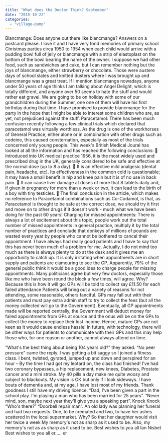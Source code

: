 ```yaml
---
title: "What does the Doctor Think? September"
date: "2015-10-22"
categories: 
  - "village-pump"
---
```


Blancmange: Does anyone out there like blancmange? Answers on a postcard please. I love it and I have very fond memories of primary school Christmas parties circa 1950 to 1954 when each child would arrive with a pudding bowl full of jelly or blancmange with a strip of elastoplast on the bottom of the bowl bearing the name of the owner. I suppose we had other food, such as sandwiches and cake, but I can remember nothing but the joys of blancmange, either strawberry or chocolate. Those were austere days of school slates and knitted dusters where I was brought up and blancmange was a great treat. If I mention blancmange nowadays, anyone under 50 years of age thinks I am talking about Angel Delight, which is totally different, and anyone over 50 seems to hate the stuff and would rather eat gravel. We are going to be on holiday with some of our grandchildren during the Summer, one one of them will have his first birthday during that time. I have promised to provide blancmange for the party in the hope that I might be able to interest some children who are, as yet, not prejudiced against the stuff. Paracetamol: There has been much confusion recently following a few clinical trials which declared that paracetamol was virtually worthless. As the drug is one of the workhorses of General Practice, either alone or in combination with other drugs such as codeine, this caused consternation, especially as most of the trials concerned only young people. This week's British Medical Joural has looked at all the information and has reached the following conclusions:  Introduced into UK medical practice 1956, it is the most widely used and prescribed drug in the UK, generally considered to be safe and effective at the normal dose (up to 8 a day).  It is an effective mild analgesic (dental pain, headache, etc). Its effectiveness in the common cold is questionable; it may have a small benefit in hip and knee pain but it is of no use in back pain.  It can cause liver damage at doses of more that 8 tablets daily and, if given in pregnancy for more than a week or two, it can lead to the birth of a boy with tiny testicles.  The final conclusion in the article, which makes no reference to Paracetamol combinations such as Co-Codamol, is that, as Paracetamol is thought to be safe at the correct dose, we should try it first and move on to other drugs if it doesn't work - much what we have been doing for the past 60 years! Charging for missed appointments: There is always a lot of excitement about this topic; people work out the total number of missed appointments in general practice, multiply it by the total number of practices and conclude that donkeys of millions of pounds are wasted every year by people who cannot be bothered to cancel their appointment. I have always had really good patients and I have to say that this has never been much of a problem for me. Actually, I do not mind too much as there is always plenty to do at the desk and it gives me an opportunity to catch up. It is only irritating when appointments are in short supply and patients are clamouring to see the GP. Apparently, 79% of the general public think it would be a good idea to charge people for missing appointments. Many politicians agree but very few doctors, especially those like me who have been round the block a few times, will agree. Why? Because this is how it will go: GPs will be told to collect say £11.50 for each failed attendance Patients will bring out a variety of reasons for not attending, some reasonable, others fanciful. GPs may fall out with their patients and must pay extra admin staff to try to collect the fees (but all the money collected will go to the Government). Eventually, all GP appointments made will be reported centrally, the Government will deduct money for failed appointments from GPs at source and the onus will be on the GPs to collect the money to replace their lost income. Hence, mature GPs are not keen as it would cause endless hassle! In future, with technology, there will be other ways for patients to communicate with their GPs and this may help those who, for one reason or another, cannot always attend on time.

“What's the best thing about being 104 years old?” they asked. “No peer pressure” came the reply. I was getting a bit saggy so I joined a fitness class. I bent, twisted, gyrated, jumped up and down and perspired for an hour – By the time I had got my leotard on, the class had finished! I've had two coronary bypasses, a hip replacement, new knees, Diabetes, Prostate cancer and a mini stroke. My 40 pills a day make me quite woozy and subject to blackouts. My vision is OK but only if I look sideways. I have bouts of dementia and, at my age, I have lost most of my friends. Thank goodness I still have my driving licence. “Dad, I've been given a part in the school play. I'm playing a man who has been married for 25 years”. “Never mind, son, maybe next year they'll give you a speaking part”. Knock Knock “Who's there?” “Doorbell repair man”. An old lady was planning her funeral and had two requests. One, to be cremated and two, to have her ashes scattered in the local supermarket. Why? So that her daughter would visit her twice a week My memory's not as sharp as it used to be. Also, my memory's not as as sharp as it used to be. Best wishes to you all Ian Nisbet Best wishes to you all er..... er
